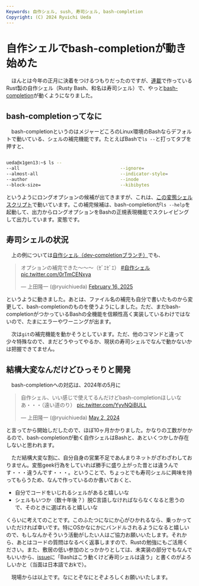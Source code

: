 ```yaml
---
Keywords: 自作シェル, sush, 寿司シェル, bash-completion
Copyright: (C) 2024 Ryuichi Ueda
---
```


# 自作シェルでbash-completionが動き始めた

　ほんとは今年の正月に決着をつけるつもりだったのですが、[連載](/?page=sd_rusty_bash)で作っているRust製の自作シェル（Rusty Bash、和名は寿司シェル）で、やっと[bash-completion](https://github.com/scop/bash-completion)が動くようになりました。


## bash-completionってなに

　bash-completionというのはメジャーどころのLinux環境のBashならデフォルトで動いている、シェルの補完機能です。たとえばBashで`ls --`と打ってタブを押すと、
```bash

ueda@x1gen13:~$ ls --
--all                                      --ignore=
--almost-all                               --indicator-style=
--author                                   --inode
--block-size=                              --kibibytes
```
というようにロングオプションの候補が出てきますが、これは、[この変態シェルスクリプト](https://github.com/scop/bash-completion/blob/main/bash_completion)で動いています。この補完候補は、bash-completionが`ls --help`を起動して、出力からロングオプションをBashの正規表現機能でスクレイピングして出力しています。変態です。


## 寿司シェルの状況

　上の例については[自作シェル（dev-completionブランチ）](https://github.com/shellgei/rusty_bash/tree/dev-completion)でも、

<blockquote class="twitter-tweet"><p lang="ja" dir="ltr">オプションの補完できた〜〜〜（ｾﾞｴｾﾞｴ） <a href="https://twitter.com/hashtag/%E8%87%AA%E4%BD%9C%E3%82%B7%E3%82%A7%E3%83%AB?src=hash&amp;ref_src=twsrc%5Etfw">#自作シェル</a> <a href="https://t.co/0rTmCENxya">pic.twitter.com/0rTmCENxya</a></p>&mdash; 上田隆一 (@ryuichiueda) <a href="https://twitter.com/ryuichiueda/status/1891084779228991683?ref_src=twsrc%5Etfw">February 16, 2025</a></blockquote> <script async src="https://platform.twitter.com/widgets.js" charset="utf-8"></script>

というように動きました。あとは、ファイル名の補完も自分で書いたものから変更して、bash-completionのものを使うようにしました。ただ、まだbash-completionがつかっているBashの全機能を信頼性高く実装しているわけではないので、たまにエラーやワーニングが出ます。

　次は`git`の補完機能を動かそうとしています。ただ、他のコマンドと違って少々特殊なので、まだどうやってやるか、現状の寿司シェルでなんで動かないかは把握できてません。

## 結構大変なんだけどひっそりと開発

　bash-completionへの対応は、2024年の5月に

<blockquote class="twitter-tweet"><p lang="ja" dir="ltr">自作シェル、いい感じで使えてるんだけどbash-completionほしいなあ・・・（遠い道のり） <a href="https://t.co/YyvNQiBULL">pic.twitter.com/YyvNQiBULL</a></p>&mdash; 上田隆一 (@ryuichiueda) <a href="https://twitter.com/ryuichiueda/status/1785985897458180437?ref_src=twsrc%5Etfw">May 2, 2024</a></blockquote> <script async src="https://platform.twitter.com/widgets.js" charset="utf-8"></script>

と言ってから開始しだしたので、ほぼ10ヶ月かかりました。かなりの工数がかかるので、bash-completionが動く自作シェルはBashと、あといくつかしか存在しないと思われます。

　ただ結構大変な割に、自分自身の営業不足であんまりネットがざわざわしておりません。変態geek行為をしていれば勝手に盛り上がった昔とは違うんです・・・違うんです・・・。ということで、ちょっとでも寿司シェルに興味を持ってもらうため、なんで作っているのか書いておくと、

* 自分でコードをいじれるシェルがあると嬉しいな
* シェルもいつか（数十年後？）脱C言語しなければならなくなると思うので、そのときに選ばれると嬉しいな

くらいに考えてのことです。このふたつになにか心がひかれるなら、乗っかっていただければ幸いです。特にOSかなにかにバンドルされるようになると嬉しいので、もしなんかそういう活動がしたい人はご協力お願いいたします。それから、あとはコードの質問はなるべく返事しますので、Rustの勉強にもご活用ください。また、敷居の低い参加のとっかかりとしては、未実装の部分でもなんでもいいから、[issue](https://github.com/shellgei/rusty_bash/issues)に「Bashはこう動くけど寿司シェルは違う」と書くのがよろしいかと（当面は日本語でおkで）。

　現場からは以上です。なにとぞなにとぞよろしくお願いいたします。
